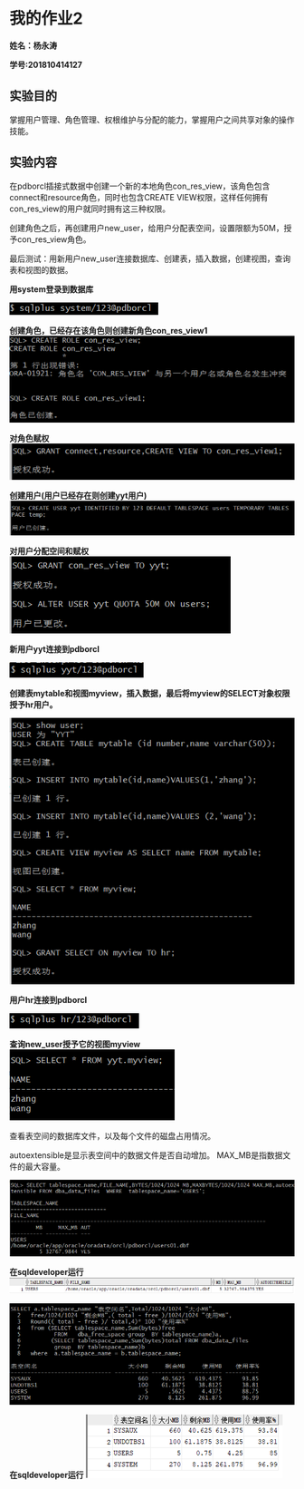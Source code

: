 # 我的作业2

**姓名：杨永涛**

**学号:201810414127**

## 实验目的

掌握用户管理、角色管理、权根维护与分配的能力，掌握用户之间共享对象的操作技能。

## 实验内容

在pdborcl插接式数据中创建一个新的本地角色con_res_view，该角色包含connect和resource角色，同时也包含CREATE VIEW权限，这样任何拥有con_res_view的用户就同时拥有这三种权限。

创建角色之后，再创建用户new_user，给用户分配表空间，设置限额为50M，授予con_res_view角色。

最后测试：用新用户new_user连接数据库、创建表，插入数据，创建视图，查询表和视图的数据。

**用system登录到数据库**

![1](./1.png)

**创建角色，已经存在该角色则创建新角色con_res_view1**
![2](./2.png)

**对角色赋权**
![3](./3.png)

**创建用户(用户已经存在则创建yyt用户)**
![4](./4.png)

**对用户分配空间和赋权**
![5](./5.png)

**新用户yyt连接到pdborcl**

![6](./6.png)

**创建表mytable和视图myview，插入数据，最后将myview的SELECT对象权限授予hr用户。**

![7](./7.png)

**用户hr连接到pdborcl**

![8](./8.png)

**查询new_user授予它的视图myview**
![9](./9.png)

查看表空间的数据库文件，以及每个文件的磁盘占用情况。

autoextensible是显示表空间中的数据文件是否自动增加。
MAX_MB是指数据文件的最大容量。

![10](./10.png)

**在sqldeveloper运行**
![11](./11.png)

![12](./12.png)

**在sqldeveloper运行**
![13](./13.png)